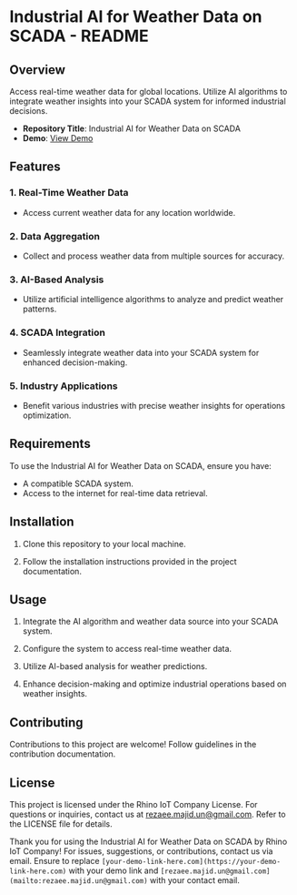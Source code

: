 # Industrial AI for Weather Data on SCADA - README

## Overview

Access real-time weather data for global locations. Utilize AI algorithms to integrate weather insights into your SCADA system for informed industrial decisions.

- **Repository Title**: Industrial AI for Weather Data on SCADA
- **Demo**: [View Demo](https://youtu.be/QOkfSc-yd8U)

## Features

### 1. Real-Time Weather Data
- Access current weather data for any location worldwide.
  
### 2. Data Aggregation
- Collect and process weather data from multiple sources for accuracy.

### 3. AI-Based Analysis
- Utilize artificial intelligence algorithms to analyze and predict weather patterns.

### 4. SCADA Integration
- Seamlessly integrate weather data into your SCADA system for enhanced decision-making.

### 5. Industry Applications
- Benefit various industries with precise weather insights for operations optimization.

## Requirements

To use the Industrial AI for Weather Data on SCADA, ensure you have:

- A compatible SCADA system.
- Access to the internet for real-time data retrieval.

## Installation

1. Clone this repository to your local machine.

2. Follow the installation instructions provided in the project documentation.

## Usage

1. Integrate the AI algorithm and weather data source into your SCADA system.

2. Configure the system to access real-time weather data.

3. Utilize AI-based analysis for weather predictions.

4. Enhance decision-making and optimize industrial operations based on weather insights.

## Contributing

Contributions to this project are welcome! Follow guidelines in the contribution documentation.

## License

This project is licensed under the Rhino IoT Company License. For questions or inquiries, contact us at [rezaee.majid.un@gmail.com](mailto:rezaee.majid.un@gmail.com). Refer to the LICENSE file for details.

Thank you for using the Industrial AI for Weather Data on SCADA by Rhino IoT Company! For issues, suggestions, or contributions, contact us via email. Ensure to replace `[your-demo-link-here.com](https://your-demo-link-here.com)` with your demo link and `[rezaee.majid.un@gmail.com](mailto:rezaee.majid.un@gmail.com)` with your contact email.
